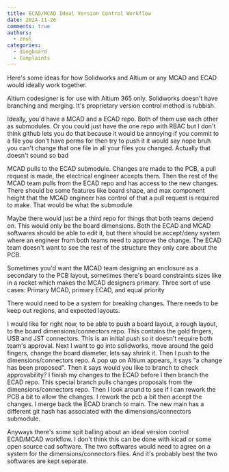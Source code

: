 ```yaml
---
title: ECAD/MCAD Ideal Version Control Workflow
date: 2024-11-26
comments: true
authors:
  - zeul
categories:
  - dingboard
  - Complaints
---
```


Here's some ideas for how Solidworks and Altium or any MCAD and ECAD would ideally work together. 


Altium codesigner is for use with Altium 365 only. 
Solidworks doesn't have branching and merging. It's proprietary version control method is rubbish.

Ideally, you'd have a MCAD and a ECAD repo. Both of them use each other as submodules. Or you could just have the one repo with RBAC but I don't think github lets you do that because it would be annoying if you commit to a file you don't have perms for then try to push it it would say nope bruh you can't change that one file in all your files you changed. Actually that doesn't sound so bad 

MCAD pulls to the ECAD submodule. Changes are made to the PCB, a pull request is made, the electrical engineer accepts them. Then the rest of the MCAD team pulls from the ECAD repo and has access to the new changes. There should be some features like board shape, and max component height that the MCAD engineer has control of that a pull request is required to make. That would be what the submodule 

Maybe there would just be a third repo for things that both teams depend on. This would only be the board dimensions. Both the ECAD and MCAD softwares should be able to edit it, but there should be accept/deny system where an engineer from both teams need to approve the change. 
The ECAD team doesn't want to see the rest of the structure they only care about the PCB.

Sometimes you'd want the MCAD team designing an enclosure as a secondary to the PCB layout, sometimes there's board constraints sizes like in a rocket which makes the MCAD designers primary. 
Three sort of use cases: Primary MCAD, primary ECAD, and equal priority

There would need to be a system for breaking changes. There needs to be keep out regions, and expected layouts. 

I would like for right now, to be able to push a board layout, a rough layout, to the board dimensions/connectors repo. This contains the gold fingers, USB and JST connectors. This is an initial push so it doesn't require both team's approval. Next I want to go into solidworks, move around the gold fingers, change the board diameter, lets say shrink it. Then I push to the dimensions/connectors repo. A pop up on Altium appears, it says "a change has been proposed". Then it says would you like to branch to check approvability? I finish my changes to the ECAD before I then branch the ECAD repo. This special branch pulls changes proposals from the dimensions/connectors repo. Then I look around to see if I can rework the PCB a bit to allow the changes. I rework the pcb a bit then accept the changes. I merge back the ECAD branch to main. The new main has a different git hash has associated with the dimensions/connectors submodule. 

Anyways there's some spit balling about an ideal version control ECAD/MCAD workflow. I don't think this can be done with kicad or some open source cad software. The two softwares would need to agree on a system for the dimensions/connectors files. And it's probably best the two softwares are kept separate. 